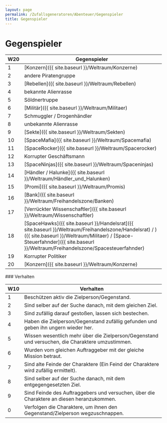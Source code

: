 ```yaml
---
layout: page
permalink: /Zufallsgeneratoren/Abenteuer/Gegenspieler
title: Gegenspieler
---
```



# Gegenspieler


<table>
<thead>
<tr><th>W20</th><th>Gegenspieler</th></tr>
</thead>
<tbody>
<tr><td>1</td><td>[Konzern]({{ site.baseurl }}/Weltraum/Konzerne)</td></tr>
<tr><td>2</td><td>andere Piratengruppe</td></tr>
<tr><td>3</td><td>[Rebellen]({{ site.baseurl }}/Weltraum/Rebellen)</td></tr>
<tr><td>4</td><td>bekannte Alienrasse</td></tr>
<tr><td>5</td><td>Söldnertruppe</td></tr>
<tr><td>6</td><td>[Militär]({{ site.baseurl }}/Weltraum/Militaer)</td></tr>
<tr><td>7</td><td>Schmuggler / Drogenhändler</td></tr>
<tr><td>8</td><td>unbekannte Alienrasse</td></tr>
<tr><td>9</td><td>[Sekte]({{ site.baseurl }}/Weltraum/Sekten)</td></tr>
<tr><td>10</td><td>[SpaceMafia]({{ site.baseurl }}/Weltraum/Spacemafia)</td></tr>
<tr><td>11</td><td>[SpaceRocker]({{ site.baseurl }}/Weltraum/Spacerocker)</td></tr>
<tr><td>12</td><td>Korrupter Geschäftsmann</td></tr>
<tr><td>13</td><td>[SpaceNinjas]({{ site.baseurl }}/Weltraum/Spaceninjas)</td></tr>
<tr><td>14</td><td>[Händler / Halunke]({{ site.baseurl }}/Weltraum/Händler_und_Halunken)</td></tr>
<tr><td>15</td><td>[Promi]({{ site.baseurl }}/Weltraum/Promis)</td></tr>
<tr><td>16</td><td>[Bank]({{ site.baseurl }}/Weltraum/Freihandelszone/Banken)</td></tr>
<tr><td>17</td><td>[Verrückter Wissenschaftler]({{ site.baseurl }}/Weltraum/Wissenschaftler)</td></tr>
<tr><td>18</td><td>[SpaceHawks]({{ site.baseurl }}/Handelsrat]({{ site.baseurl }}/Weltraum/Freihandelszone/Handelsrat) / )({{ site.baseurl }}/Weltraum/Militaer) / [Space-Steuerfahnder]({{ site.baseurl }}/Weltraum/Freihandelszone/Spacesteuerfahnder)</td></tr>
<tr><td>19</td><td>Korrupter Politiker</td></tr>
<tr><td>20</td><td>[Konzern]({{ site.baseurl }}/Weltraum/Konzerne)</td></tr>
</tbody>
</table>
### Verhalten

<table>
<thead>
<tr><th>W10</th><th>Verhalten</th></tr>
</thead>
<tbody>
<tr><td>1</td><td>Beschützen aktiv die Zielperson/Gegenstand.</td></tr>
<tr><td>2</td><td>Sind selber auf der Suche danach, mit dem gleichen Ziel.</td></tr>
<tr><td>3</td><td>Sind zufällig darauf gestoßen, lassen sich bestechen.</td></tr>
<tr><td>4</td><td>Haben die Zielperson/Gegenstand zufällig gefunden und geben ihn ungern wieder her.</td></tr>
<tr><td>5</td><td>Wissen wesentlich mehr über die Zielperson/Gegenstand und versuchen, die Charaktere umzustimmen.</td></tr>
<tr><td>6</td><td>Wurden vom gleichen Auftraggeber mit der gleiche Mission betraut.</td></tr>
<tr><td>7</td><td>Sind alte Feinde der Charaktere (Ein Feind der Charaktere wird zufällig ermittelt).</td></tr>
<tr><td>8</td><td>Sind selber auf der Suche danach, mit dem entgegengesetzten Ziel.</td></tr>
<tr><td>9</td><td>Sind Feinde des Auftraggebers und versuchen, über die Charaktere an diesen heranzukommen.</td></tr>
<tr><td>0</td><td>Verfolgen die Charaktere, um ihnen den Gegenstand/Zielperson wegzuschnappen.</td></tr>
</tbody>
</table>


